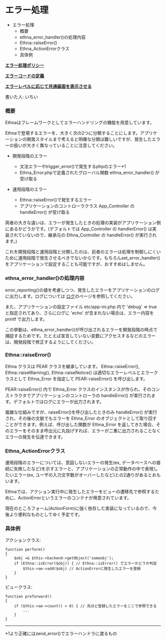 # エラー処理
- エラー処理 
  - 概要 
  - ethna\_error\_handler()の処理内容 
  - Ethna::raiseError() 
  - Ethna\_ActionErrorクラス 
  - 具体例 

**[エラー処理ポリシー](dev_guide-error-policy.md "ethna-document-dev\_guide-error-policy (1240d)")**

**[エラーコードの定義](dev_guide-error-definecode.md "ethna-document-dev\_guide-error-definecode (1240d)")**

**[エラーレベルに応じて共通画面を表示させる](dev_guide-error-fatal.md "ethna-document-dev\_guide-error-fatal (1240d)")**

書いた人: いちい

### 概要

Ethnaはフレームワークとしてエラーハンドリングの機能を用意しています。

Ethnaで登場するエラーを、大きく次の2つに分類することにします。アプリケーションの開発スタイルまで考えると明確な分類は難しいですが、発生したエラーの扱いが大きく異なっていることに注意してください。

- 開発段階のエラー
  - 文法エラーやtrigger\_error()で発生するphpのエラー\*1
  - Ethna\_Error.phpで定義されたグローバル関数 ethna\_error\_handler() が受け取る

- 運用段階のエラー
  - Ethna::raiseError()で発生するエラー
  - アプリケーションのコントローラクラス App\_Controller の handleError() が受け取る

両者の大きな違いは、エラーが発生したときの処理の実装がアプリケーション側にあるかどうかです。(デフォルトでは App\_Controller の handlerError() は実装されていないので、継承元の Ethna\_Controller の handleError() が実行されます。)

これを開発段階と運用段階と分類したのは、前者のエラーは処理を制御しにくいために運用段階で発生させるべきでないからです。もちろんset\_error\_handler()をアプリケーションで設定することも可能ですが、おすすめはしません。

### ethna\_error\_handler()の処理内容

error\_reporting()の値を考慮しつつ、発生したエラーをアプリケーションのログに出力します。ログについては [ログ](dev_guide-log.md "ethna-document-dev\_guide-log (874d)")のページを参照してください。

また、アプリケーションの設定ファイル etc/app-ini.php 内で 'debug' => true と指定されてあり、さらにログに 'echo' が含まれない場合は、エラー内容を printf で出力します。

この挙動は、ethna\_error\_handler()が呼び出されるエラーを開発段階の時点で捕捉するためです。たとえば宣言していない変数にアクセスするなどのエラーは、開発段階で修正するようにしてください。

### Ethna::raiseError()

Ethna クラスは PEAR クラスを継承しています。 Ethna::raiseError(), Ethna::raiseWarning(), Ethna::raiseNotice() は適切なエラーレベルとエラークラスとして Ethna\_Error を指定して PEAR::raiseError() を呼び出します。

PEAR::raiseError() 内で Ethna\_Error クラスのインスタンスが作られ、そのコンストラクタでアプリケーションのコントローラの handleError() が実行されます。デフォルトではログにエラーが出力されます。

複雑な仕組みですが、raiseError()を呼び出したときのみ handleError() が実行され、その後の文脈でもエラーを Ethna\_Error のオブジェクトとして取り回すことができます。例えば、呼び出した関数が Ethna\_Error を返してきた場合、そのエラーをそのまま呼出元に丸投げすれば、エラーが二重に出力されることなくエラーの発生を伝達できます。

### Ethna\_ActionErrorクラス

運用段階のエラーについては、意図しないエラーの発生(ex, データベースへの接続に失敗したなど)を示すエラーと、アプリケーションの正常動作の中で表現したいエラー(ex, ユーザの入力文字数がオーバーしたなど)との2通りがあるとおもいます。

Ethnaでは、アクション実行中に発生したエラーをビューの遷移先で参照するために、ActionErrorというエラーのコンテナが用意されています。

現在のところフォーム(ActionForm)に強く依存した実装になっているので、今後より便利なものとしてゆく予定です。

### 具体例

アクションクラス:

    function perform()
    {
        $obj =& $this->backend->getObject('someobj');
        if (Ethna::isError($obj)) { // Ethna::isError() でエラーかどうか判定
            $this->ae->add($obj) // ActionErrorに発生したエラーを登録
        }
    }

ビュークラス:

    function preforward()
    {
        if ($this->ae->count() > 0) { // 先ほど登録したエラーをここで参照できる
            ...
        }
    }


* * *
\*1より正確にはzend\_error()でエラーハンドラに渡るもの  


